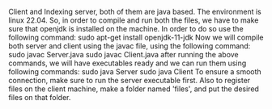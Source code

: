 Client and Indexing server, both of them are java based. The environment is linux 22.04. So, in order to compile and run both the files, we have to make sure that openjdk is installed on the machine. In order to do so use the following command:
sudo apt-get install openjdk-11-jdk
Now we will compile both server and client using the javac file, using the following command:
sudo javac Server.java
sudo  javac Client.java
after running the above commands, we will have executables ready and we can run them using following commands:
sudo java Server 
sudo java Client
To ensure a smooth connection, make sure to run the server executable first. Also to register files on the client machine, make a folder named 'files', and put the desired files on that folder.